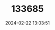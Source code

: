 ---
title: "133685"
category: "Stylophora pistillata"
draft: false
date: 2024-02-22 13:03:51
languages:
  English: ["Smooth Cauliflower Coral"]
---